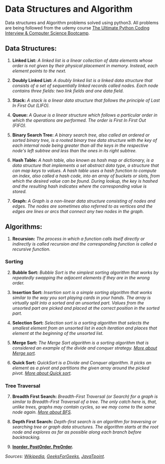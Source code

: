 # Data Structures and Algorithm
Data structures and Algorithm problems solved using python3. All problems are being followed from the udemy course [The Ultimate Python Coding Interview & Computer Science Bootcamp](https://www.udemy.com/course/data-structures-algorithms-python/).

## Data Structures: 
1. **Linked List:** *A linked list is a linear collection of data elements whose order is not given by their physical placement in memory. Instead, each element points to the next.*

2. **Doubly Linked List:** *A doubly linked list is a linked data structure that consists of a set of sequentially linked records called nodes. Each node contains three fields: two link fields and one data field.*

3. **Stack:** *A stack is a linear data structure that follows the principle of Last In First Out (LIFO).*

4. **Queue:** *A Queue is a linear structure which follows a particular order in which the operations are performed. The order is First In First Out (FIFO).*

5. **Binary Search Tree:** *A binary search tree, also called an ordered or sorted binary tree, is a rooted binary tree data structure with the key of each internal node being greater than all the keys in the respective node's left subtree and less than the ones in its right subtree.*

6. **Hash Table:** *A hash table, also known as hash map or dictionary, is a data structure that implements a set abstract data type, a structure that can map keys to values. A hash table uses a hash function to compute an index, also called a hash code, into an array of buckets or slots, from which the desired value can be found. During lookup, the key is hashed and the resulting hash indicates where the corresponding value is stored.*

7. **Graph:** *A Graph is a non-linear data structure consisting of nodes and edges. The nodes are sometimes also referred to as vertices and the edges are lines or arcs that connect any two nodes in the graph.*


## Algorithms:

1. **Recursion:** *The process in which a function calls itself directly or indirectly is called recursion and the corresponding function is called a recursive function.*
### Sorting
2. **Bubble Sort:** *Bubble Sort is the simplest sorting algorithm that works by repeatedly swapping the adjacent elements if they are in the wrong order.*

3. **Insertion Sort:** *Insertion sort is a simple sorting algorithm that works similar to the way you sort playing cards in your hands. The array is virtually split into a sorted and an unsorted part. Values from the unsorted part are picked and placed at the correct position in the sorted part.*

4. **Selection Sort:** *Selection sort is a sorting algorithm that selects the smallest element from an unsorted list in each iteration and places that element at the beginning of the unsorted list.*

5. **Merge Sort:** *The Merge Sort algorithm is a sorting algorithm that is considered an example of the divide and conquer strategy.* *[More about Merge sort](https://www.geeksforgeeks.org/merge-sort/).*

6. **Quick Sort:** *QuickSort is a Divide and Conquer algorithm. It picks an element as a pivot and partitions the given array around the picked pivot.* *[More about Quick sort](https://www.geeksforgeeks.org/quick-sort/).*

### Tree Traversal

7. **Breadth First Search:** *Breadth-First Traversal (or Search) for a graph is similar to Breadth-First Traversal of a tree. The only catch here is, that, unlike trees, graphs may contain cycles, so we may come to the same node again.* *[More about BFS](https://www.geeksforgeeks.org/level-order-tree-traversal/).*

8. **Depth First Search:** *Depth-first search is an algorithm for traversing or searching tree or graph data structures. The algorithm starts at the root node and explores as far as possible along each branch before backtracking.*

9. **[Inorder, PostOrder, PreOrder](https://www.geeksforgeeks.org/tree-traversals-inorder-preorder-and-postorder/).**


*Sources:* *[Wikipedia](https://www.wikipedia.org/),* *[GeeksForGeeks](https://www.geeksforgeeks.org/),* *[JavaTpoint](https://www.javatpoint.com/).*
